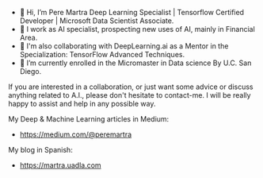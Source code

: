 - 👋 Hi, I’m Pere Martra Deep Learning Specialist | Tensorflow Certified Developer | Microsoft Data Scientist Associate. 
- 🌱 I work as AI specialist, prospecting new uses of AI, mainly in Financial Area.  
- 🌱 I'm also collaborating with DeepLearning.ai as a Mentor in the Specialization: TensorFlow Advanced Techniques.
- 🌱 I’m currently enrolled in the Micromaster in Data science By U.C. San Diego.  

If you are interested in a collaboration, or just want some advice or discuss anything related to A.I., please don't hesitate to contact-me. I will be really happy to assist and help in any possible way. 

My Deep & Machine Learning articles in Medium: 
- https://medium.com/@peremartra

My blog in Spanish: 
- https://martra.uadla.com


<!---

--->
